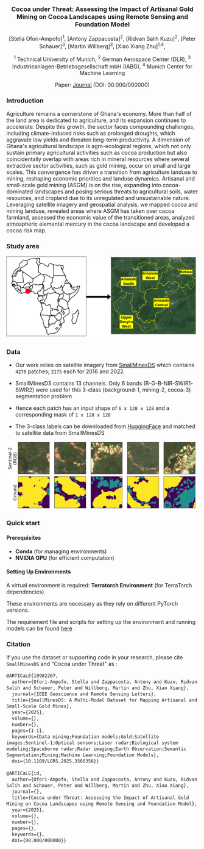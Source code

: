 <div align="center">

<h3>Cocoa under Threat: Assessing the Impact of Artisanal Gold Mining on Cocoa Landscapes using Remote Sensing and Foundation Model</h3>

[Stella Ofori-Ampofo]<sup>1</sup>, [Antony Zappacosta]<sup>2</sup>, [Ridvan Salih Kuzu]<sup>2</sup>, [Peter Schauer]<sup>3</sup>, [Martin Willberg]<sup>3</sup>, [Xiao Xiang Zhu]<sup>1,4</sup>, 

<sup>1</sup> Technical University of Munich, <sup>2</sup> German Aerospace Center (DLR), <sup>3</sup> Industrieanlagen-Betriebsgesellschaft mbH (IABG), <sup>4</sup> Munich Center for Machine Learning

Paper: [Journal](https://github.com/ellaampy/ml_cocoa_mining/edit/main/README.md) (DOI: 00.000/000000)
</div>


### Introduction
Agriculture remains a cornerstone of Ghana's economy. More than half of the land area is dedicated to agriculture, and its expansion continues to accelerate. Despite this growth, the sector faces compounding challenges, including climate-induced risks such as prolonged droughts, which aggravate low yields and threaten long-term productivity. A dimension of Ghana's agricultural landscape is agro-ecological regions, which not only sustain primary agricultural activities such as cocoa production but also coincidentally overlap with areas rich in mineral resources where several extractive sector activities, such as gold mining, occur on small and large scales. This convergence has driven a transition from agriculture landuse to mining, reshaping economic priorities and landuse dynamics. Artisanal and small-scale gold mining (ASGM) is on the rise, expanding into cocoa-dominated landscapes and posing serious threats to agricultural soils, water resources, and cropland due to its unregulated and unsustainable nature. Leveraging satellite imagery and geospatial analysis, we mapped cocoa and mining landuse, revealed areas where ASGM has taken over cocoa farmland, assessed the economic value of the transitioned areas, analyzed atmospheric elemental mercury in the cocoa landscape and developed a cocoa risk map. 

### Study area

<img src="figs/study_area.png" alt="area of interest" width="500"/>

### Data 
- Our work relies on satellite imagery from [SmallMinesDS](https://huggingface.co/datasets/ellaampy/SmallMinesDS) which contains ```4270``` patches; ```2175``` each for 2016 and 2022
  
- SmallMinesDS contains 13 channels. Only 6 bands (R-G-B-NIR-SWIR1-SWIR2) were used for this 3-class (background-1, mining-2, cocoa-3) segmentation problem
  
- Hence each patch has an input shape of ```6 x 128 x 128``` and a corresponding mask of ```1 x 128 x 128```

- The 3-class labels can be downloaded from [HuggingFace](https://huggingface.co/datasets/ellaampy/SmallMinesDS) and matched to satellite data from SmallMinesDS

<img src="figs/multilayer_sample_patches.png" alt="sample images" width="500"/>


### Quick start

#### Prerequisites
- **Conda** (for managing environments)
- **NVIDIA GPU** (for efficient computation)

#### Setting Up Environments
A virtual environment is required:
**Terratorch Environment** (for TerraTorch dependencies)

These environments are necessary as they rely on different PyTorch versions.

The requirement file and scripts for setting up the environment and running models can be found [here](https://github.com/DLR-MF-DAS/SmallMinesDS/tree/main)

### Citation
If you use the dataset or supporting code in your research, please cite `SmallMinesDS` and "Cocoa under Threat" as :

```
@ARTICaLE{10982207,
  author={Ofori-Ampofo, Stella and Zappacosta, Antony and Kuzu, Rıdvan Salih and Schauer, Peter and Willberg, Martin and Zhu, Xiao Xiang},
  journal={IEEE Geoscience and Remote Sensing Letters}, 
  title={SmallMinesDS: A Multi-Modal Dataset for Mapping Artisanal and Small-Scale Gold Mines}, 
  year={2025},
  volume={},
  number={},
  pages={1-1},
  keywords={Data mining;Foundation models;Gold;Satellite images;Sentinel-1;Optical sensors;Laser radar;Biological system modeling;Spaceborne radar;Radar imaging;Earth Observation;Semantic Segmentation;Mining;Machine Learning;Foundation Models},
  doi={10.1109/LGRS.2025.3566356}}

@ARTICaLE{id,
  author={Ofori-Ampofo, Stella and Zappacosta, Antony and Kuzu, Rıdvan Salih and Schauer, Peter and Willberg, Martin and Zhu, Xiao Xiang},
  journal={}, 
  title={Cocoa under Threat: Assessing the Impact of Artisanal Gold Mining on Cocoa Landscapes using Remote Sensing and Foundation Model}, 
  year={2025},
  volume={},
  number={},
  pages={},
  keywords={},
  doi={00.000/000000}}

```
